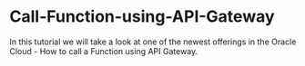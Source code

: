 # Call-Function-using-API-Gateway
In this tutorial we will take a look at one of the newest offerings in the Oracle Cloud - How to call a Function using API Gateway.
